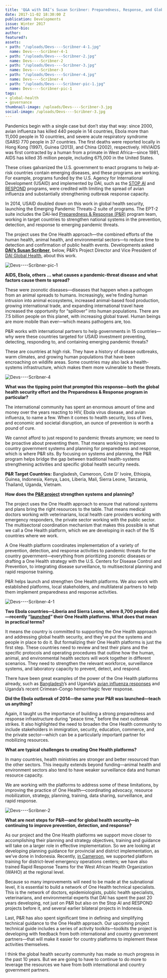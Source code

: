 ```yaml
---
title: 'Q&A with DAI’s Susan Scribner: Preparedness, Response, and Global Health Security'
date: 2017-11-02 18:30:00 Z
publication: Developments
issue: Winter 2017
author-bio: 
author: 
featured?: 
assets:
- path: "/uploads/Devs----Scribner-4-1.jpg"
  name: Devs----Scribner-4-1
- path: "/uploads/Devs----Scribner-2.jpg"
  name: Devs----Scribner-2
- path: "/uploads/Devs----Scribner-3.jpg"
  name: Devs----Scribner-3
- path: "/uploads/Devs----Scribner-4.jpg"
  name: Devs----Scribner-4
- path: "/uploads/Devs----Scribner-pic-1.jpg"
  name: Devs----Scribner-pic-1
tags:
- global-health
- governance
thumbnail-image: /uploads/Devs----Scribner-3.jpg
social-image: /uploads/Devs----Scribner-3.jpg
---
```


Pandemics begin with a single case but don’t stay that way: since 2000, avian influenza has killed 440 people in 14 countries, Ebola more than 11,000 people in 10 countries, and severe acute respiratory syndrome (SARS) 770 people in 37 countries. The first deaths were reported locally in Hong Kong (1997), Guinea (2013), and China (2002), respectively. HIV/AIDS was first contracted by a human from a primate in West Africa—since 1981, AIDS has killed 35 million people, including 675,000 in the United States.




These crises galvanized the U.S. government to enact programs to help at-risk countries contain emerging diseases, and these programs are working. For example, programs funded by the U.S. Agency for International Development (USAID) and implemented by DAI, such as the [STOP AI](https://www.dai.com/our-work/projects/worldwide-stamping-out-pandemic-and-avian-influenza-stop-ai) and [RESPOND](https://www.dai.com/our-work/projects/worldwide-respond) programs, were credited with limiting the spread of avian influenza and substantially strengthening outbreak response capacity.

In 2014, USAID doubled down on this work in global health security, launching the Emerging Pandemic Threats-2 suite of programs. The EPT-2 suite includes the DAI-led [Preparedness & Response (P&R)](https://www.dai.com/our-work/projects/worldwide-preparedness-and-response-pr) program team, working in target countries to strengthen national systems in the prevention, detection, and response to emerging pandemic threats.

The project uses the One Health approach—the combined efforts of the human health, animal health, and environmental sectors—to reduce time to detection and confirmation of public health events. Developments asked [**DAI’s Susan Scribner**](https://www.dai.com/who-we-are/our-team/susan-scribner), below, P&R’s Project Director and Vice President of [DAI Global Health](https://www.dai.com/our-work/solutions/health), about this work.

![Devs----Scribner-pic-1](/uploads/Devs----Scribner-pic-1.jpg) 

**AIDS, Ebola, others … what causes a pandemic-threat disease and what factors cause them to spread?**

These were zoonotic diseases—diseases that happen when a pathogen from an animal spreads to humans. Increasingly, we’re finding human intrusion into animal ecosystems, increased animal-based food production, growing international trade, and expanding international travel have increased the opportunity for “spillover” into human populations. There are 7.5 billion people on this planet, with increasing global travel. Human beings are more mobile than ever—which means pathogens are, too.

P&R works with international partners to help governments in 15 countries—why were these countries targeted for USAID investment preventing, detecting, responding to, and containing emerging pandemic threats?

These are countries at high risk. They have a history of disease outbreaks, warm climates, and growing human populations that have been encroaching on wildlife areas. Some countries may also lack a health-systems infrastructure, which makes them more vulnerable to these threats.

![Devs----Scribner-4](/uploads/Devs----Scribner-4.jpg) 

**What was the tipping point that prompted this response—both the global health security effort and the Preparedness & Response program in particular?**

The international community has spent an enormous amount of time and money over the years reacting to HIV, Ebola virus disease, and avian influenza, to name a few. When it comes to health security, loss of lives, and economic and societal disruption, an ounce of prevention is worth a pound of cure.

We cannot afford to just respond to pandemic threats anymore; we need to be proactive about preventing them. That means working to improve country government systems and planning for preparedness and response, which is where P&R sits. By focusing on systems and planning, the P&R program helps bridge the gap between traditional health-systems strengthening activities and specific global health security needs.

<aside><p><strong>P&amp;R Target Countries:</strong> Bangladesh, Cameroon, Cote D' Ivoire, Ethiopia, Guinea, Indonesia, Kenya, Laos, Liberia, Mali, Sierra Leone, Tanzania, Thailand, Uganda, Vietnam.</p>
</aside>

**How does the [P&R project](http://preparednessandresponse.org/) strengthen systems and planning?**

The project uses the One Health approach to ensure that national systems and plans bring the right resources to the table. That means medical doctors working with veterinarians, local health care providers working with emergency responders, the private sector working with the public sector. The multisectoral coordination mechanism that makes this possible is what we call a One Health platform, which we are developing in each of the 15 countries where we work.

A One Health platform coordinates implementation of a variety of prevention, detection, and response activities to pandemic threats for the country government—everything from prioritizing zoonotic diseases or drafting a One Health strategy with the U.S. Centers for Disease Control and Prevention, to integrating disease surveillance, to multisectoral planning and rapid response training.

P&R helps launch and strengthen One Health platforms. We also work with established platforms, local stakeholders, and multilateral partners to help them implement preparedness and response activities.

![Devs----Scribner-4-1](/uploads/Devs----Scribner-4-1.jpg) 

**Two Ebola countries—Liberia and Sierra Leone, where 8,700 people died—recently “[launched](https://www.frontpageafricaonline.com/index.php/health/5758-liberia-partners-institutionalize-one-health-approach-in-liberia)” their One Health platforms. What does that mean in practical terms?**

It means the country is committed to supporting the One Health approach and addressing global health security, and they’ve put the systems and people in place to do it. But formalizing their One Health platforms is just the first step. These countries need to review and test their plans and the specific protocols and operating procedures that outline how the human, animal, and environmental health sectors will work together in different scenarios. They need to strengthen the relevant workforce, surveillance systems, and laboratory capacity to prevent, detect, and respond.

There have been great examples of the power of the One Health platforms already, such as [Bangladesh](https://bdnews24.com/health/2017/09/17/one-health-concept-important-for-bangladesh-who-representative)’s and Uganda’s [avian influenza responses](https://www.cdc.gov/globalhealth/healthprotection/fieldupdates/summer-2017/uganda-avian-influenza.html) and Uganda’s recent Crimean-Congo hemorrhagic fever response. 

**Did the Ebola outbreak of 2014—the same year P&R was launched—teach us anything?**

Again, it taught us the importance of building a strong preparedness and response infrastructure during “peace time,” before the next outbreak strikes. It also highlighted the need to broaden the One Health community to include stakeholders in immigration, security, education, commerce, and the private sector—which can be a particularly important partner for mobilizing resources.
 
**What are typical challenges to creating One Health platforms?**

In many countries, health ministries are stronger and better resourced than the other sectors. This inequity extends beyond funding—animal health and environment sectors also tend to have weaker surveillance data and human resource capacity.

We are working with the platforms to address some of these limitations, by improving the practice of One Health—coordinating advocacy, resource mobilization, strategy, planning, training, data sharing, surveillance, and rapid response.

![Devs----Scribner-2](/uploads/Devs----Scribner-2.jpg) 

**What are next steps for P&R—and for global health security—in continuing to improve prevention, detection, and response?**

As our project and the One Health platforms we support move closer to accomplishing their planning and strategy objectives, training and guidance will take on a larger role in effective implementation. So we are looking at developing planning guidance for provincial and district implementation, as we’ve done in Indonesia. Recently, [in Cameroon](https://medium.com/one-health-workforce/one-health-central-and-eastern-africa-network-officially-launched-in-cameroon-29eec092a774), we supported platform training for district-level emergency operations centers; we have also trained Rapid Response Teams for the West African Health Organization (WAHO) at the regional level.

Because so many improvements will need to be made at the subnational level, it is essential to build a network of One Health technical specialists. This is the network of doctors, epidemiologists, public health specialists, veterinarians, and environmental experts that DAI has spent the past 20 years developing, not just on P&R but also on the Stop AI and RESPOND projects before it, and several earlier bilateral projects in Indonesia. 

Last, P&R has also spent significant time in defining and simplifying technical guidance to the One Health approach. Our upcoming project technical guide includes a series of activity toolkits—toolkits the project is developing with feedback from both international and country government partners—that will make it easier for country platforms to implement these activities themselves.

I think the global health security community has made so much progress in the past 10 years. But we are going to have to continue to do more to leverage the resources we have from both international and country government partners.
